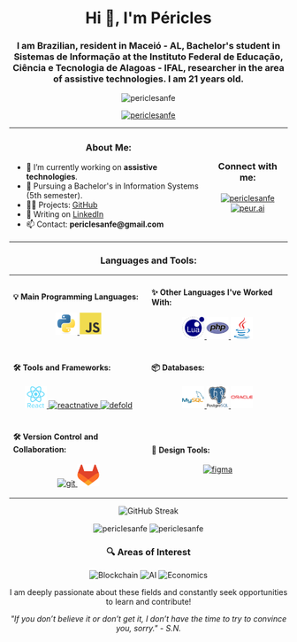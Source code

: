 <h1 align="center">Hi 👋, I'm Péricles</h1>
<h3 align="center">
  I am Brazilian, resident in Maceió - AL, Bachelor's student in Sistemas de Informação at the Instituto Federal de Educação, Ciência e Tecnologia de Alagoas - IFAL, 
  researcher in the area of ​​assistive technologies. I am 21 years old.
</h3>

<p align="center">
  <img src="https://komarev.com/ghpvc/?username=periclesanfe&label=Profile%20Views&color=ee00ff&style=plastic" alt="periclesanfe" />
</p>

<p align="center">
  <a href="https://github.com/ryo-ma/github-profile-trophy">
    <img src="https://github-profile-trophy.vercel.app/?username=periclesanfe" alt="periclesanfe" />
  </a>
</p>

<table align="center">
  <tr>
    <td>
      <h3 align="center">About Me:</h3>
      <ul>
        <li>🔭 I’m currently working on <strong>assistive technologies</strong>.</li>
        <li>🌱 Pursuing a Bachelor's in Information Systems (5th semester).</li>
        <li>👨‍💻 Projects: <a href="https://github.com/periclesanfe">GitHub</a></li>
        <li>📝 Writing on <a href="https://www.linkedin.com/in/periclesanfe/">LinkedIn</a></li>
        <li>📫 Contact: <strong>periclesanfe@gmail.com</strong></li>
      </ul>
    </td>
    <td>
      <h3 align="center">Connect with me:</h3>
      <p align="center">
        <a href="https://linkedin.com/in/periclesanfe" target="blank">
          <img align="center" src="https://raw.githubusercontent.com/rahuldkjain/github-profile-readme-generator/master/src/images/icons/Social/linked-in-alt.svg" alt="periclesanfe" height="30" width="40" />
        </a>
        <a href="https://instagram.com/peur.ai" target="blank">
          <img align="center" src="https://raw.githubusercontent.com/rahuldkjain/github-profile-readme-generator/master/src/images/icons/Social/instagram.svg" alt="peur.ai" height="30" width="40" />
        </a>
      </p>
    </td>
  </tr>
</table>

<h3 align="center">Languages and Tools:</h3>
<table align="center">
  <tr>
    <td>
      <h4>💡 Main Programming Languages:</h4>
      <p align="center">
        <a href="https://www.python.org" target="_blank" rel="noreferrer">
          <img src="https://raw.githubusercontent.com/devicons/devicon/master/icons/python/python-original.svg" alt="python" width="40" height="40"/> 
        </a> 
        <a href="https://developer.mozilla.org/en-US/docs/Web/JavaScript" target="_blank" rel="noreferrer"> 
          <img src="https://raw.githubusercontent.com/devicons/devicon/master/icons/javascript/javascript-original.svg" alt="javascript" width="40" height="40"/> 
        </a>
      </p>
    </td>
    <td>
      <h4>✨ Other Languages I've Worked With:</h4>
      <p align="center">
        <a href="https://www.lua.org/" target="_blank" rel="noreferrer">
          <img src="https://raw.githubusercontent.com/devicons/devicon/master/icons/lua/lua-original.svg" alt="lua" width="40" height="40"/>
        </a>
        <a href="https://www.php.net/" target="_blank" rel="noreferrer">
          <img src="https://raw.githubusercontent.com/devicons/devicon/master/icons/php/php-original.svg" alt="php" width="40" height="40"/> 
        </a> 
        <a href="https://www.oracle.com/java/" target="_blank" rel="noreferrer">
          <img src="https://raw.githubusercontent.com/devicons/devicon/master/icons/java/java-original.svg" alt="java" width="40" height="40"/> 
        </a> 
      </p>
    </td>
  </tr>
  <tr>
    <td>
      <h4>🛠️ Tools and Frameworks:</h4>
      <p align="center">
        <a href="https://reactjs.org/" target="_blank" rel="noreferrer">
          <img src="https://raw.githubusercontent.com/devicons/devicon/master/icons/react/react-original-wordmark.svg" alt="react" width="40" height="40"/> 
        </a>
        <a href="https://reactnative.dev/" target="_blank" rel="noreferrer">
          <img src="https://reactnative.dev/img/header_logo.svg" alt="reactnative" width="40" height="40"/> 
        </a>
        <a href="https://defold.com/" target="_blank" rel="noreferrer">
          <img src="https://upload.wikimedia.org/wikipedia/commons/0/0e/Defold-logo.png" alt="defold" width="40" height="40"/>
        </a>
      </p>
    </td>
    <td>
      <h4>📦 Databases:</h4>
      <p align="center">
        <a href="https://www.mysql.com/" target="_blank" rel="noreferrer"> 
          <img src="https://raw.githubusercontent.com/devicons/devicon/master/icons/mysql/mysql-original-wordmark.svg" alt="mysql" width="40" height="40"/> 
        </a> 
        <a href="https://www.postgresql.org/" target="_blank" rel="noreferrer">
          <img src="https://raw.githubusercontent.com/devicons/devicon/master/icons/postgresql/postgresql-original-wordmark.svg" alt="postgresql" width="40" height="40"/>
        </a>
       <a href="https://www.oracle.com/" target="_blank" rel="noreferrer">
        <img src="https://raw.githubusercontent.com/devicons/devicon/master/icons/oracle/oracle-original.svg" alt="oracle" width="40" height="40"/> 
      </a>
      </p>
    </td>
  </tr>
  <tr>
    <td>
      <h4>🛠️ Version Control and Collaboration:</h4>
      <p align="center">
        <a href="https://git-scm.com/" target="_blank" rel="noreferrer">
          <img src="https://www.vectorlogo.zone/logos/git-scm/git-scm-icon.svg" alt="git" width="40" height="40"/>
        </a>
        <a href="https://about.gitlab.com/" target="_blank" rel="noreferrer">
          <img src="https://raw.githubusercontent.com/devicons/devicon/master/icons/gitlab/gitlab-original.svg" alt="gitlab" width="40" height="40"/>
        </a>
      </p>
    </td>
    <td>
      <h4>🎨 Design Tools:</h4>
      <p align="center">
        <a href="https://www.figma.com/" target="_blank" rel="noreferrer">
          <img src="https://www.vectorlogo.zone/logos/figma/figma-icon.svg" alt="figma" width="40" height="40"/> 
        </a>
      </p>
    </td>
  </tr>
</table>

<p align="center">
  <img src="https://github-readme-streak-stats.herokuapp.com/?user=periclesanfe&theme=dark" alt="GitHub Streak"/>
</p>

<p align="center">
  <img align="center" src="https://github-readme-stats.vercel.app/api/top-langs?username=periclesanfe&show_icons=true&locale=en&layout=compact" alt="periclesanfe" />
  <img align="center" src="https://github-readme-stats.vercel.app/api?username=periclesanfe&show_icons=true&locale=en" alt="periclesanfe" />
</p>

<h3 align="center">🔍 Areas of Interest</h3>
<p align="center">
  <img src="https://img.shields.io/badge/Blockchain-Technology-blue?style=for-the-badge&logo=blockchain-dot-com" alt="Blockchain" />
  <img src="https://img.shields.io/badge/Artificial%20Intelligence-Research-red?style=for-the-badge&logo=ai" alt="AI" />
  <img src="https://img.shields.io/badge/Economics-Analysis-green?style=for-the-badge&logo=money" alt="Economics" />
</p>
<p align="center">
  I am deeply passionate about these fields and constantly seek opportunities to learn and contribute!
</p>


<p align="center">
  <em>"If you don’t believe it or don’t get it, I don’t have the time to try to convince you, sorry." - S.N.</em>
</p>

